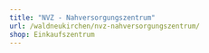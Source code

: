 ```yaml
---
title: "NVZ - Nahversorgungszentrum"
url: /waldneukirchen/nvz-nahversorgungszentrum/
shop: Einkaufszentrum
---
```

